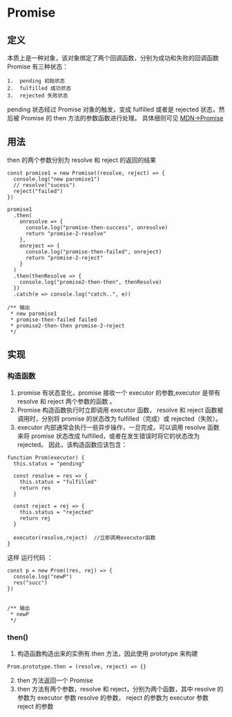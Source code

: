 # Promise

## 定义

本质上是一种对象，该对象绑定了两个回调函数，分别为成功和失败的回调函数
Promise 有三种状态：

    1.  pending 初始状态
    2.  fulfilled 成功状态
    3.  rejected 失败状态

pending 状态经过 Promise 对象的触发，变成 fulfilled 或者是 rejected 状态，然后被 Promise 的 then 方法的参数函数进行处理。 具体细则可见 [MDN->Promise](https://developer.mozilla.org/zh-CN/docs/Web/JavaScript/Reference/Global_Objects/Promise)

## 用法

then 的两个参数分别为 resolve 和 reject 的返回的结果

```
const promise1 = new Promise((resolve, reject) => {
  console.log("new paromise1")
  // resolve("sucess")
  reject("failed")
})

promise1
  .then(
    onresolve => {
      console.log("promise-then-success", onresolve)
      return "promise-2-resolve"
    },
    onreject => {
      console.log("promise-then-failed", onreject)
      return "promise-2-reject"
    }
  )
  .then(thenResolve => {
    console.log("promise2-then-then", thenResolve)
  })
  .catch(e => console.log("catch..", e))

/** 输出
 * new paromise1
 * promise-then-failed failed
 * promise2-then-then promise-2-reject
 */
```

## 实现

### 构造函数

1.  promise 有状态变化，promise 接收一个 executor 的参数,executor 是带有 resolve 和 reject 两个参数的函数 。
2.  Promise 构造函数执行时立即调用 executor 函数， resolve 和 reject 函数被调用时，分别将 promise 的状态改为 fulfilled（完成）或 rejected（失败）。
3.  executor 内部通常会执行一些异步操作，一旦完成，可以调用 resolve 函数来将 promise 状态改成 fulfilled，或者在发生错误时将它的状态改为 rejected。
    因此，该构造函数应该包含：

```
function Prom(executor) {
  this.status = "pending"

  const resolve = res => {
    this.status = "fulfilled"
    return res
  }

  const reject = rej => {
    this.status = "rejected"
    return rej
  }

  executor(resolve,reject)  //立即调用executor函数
}
```

这样 运行代码 ：

```
const p = new Prom((res, rej) => {
  console.log("newP")
  res("succ")
})


/** 输出
 * newP
 */
```

### then()

1. 构造函数构造出来的实例有.then 方法，因此使用 prototype 来构建

```
Prom.prototype.then = (resolve, reject) => {}
```

2. then 方法返回一个 Promise
3. then 方法有两个参数，resolve 和 reject，分别为两个函数，其中
   resolve 的参数为 executor 参数 resolve 的参数，
   reject 的参数为 executor 参数 reject 的参数

